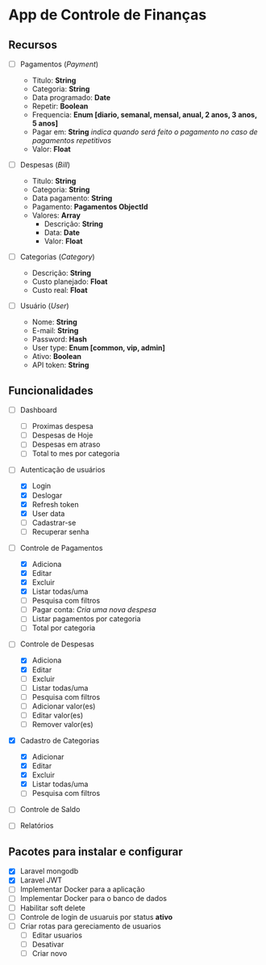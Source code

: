 # App de Controle de Finanças

## Recursos

- [ ] Pagamentos (*Payment*)
    * Titulo: **String**
    * Categoria: **String**
    * Data programado: **Date**
    * Repetir: **Boolean**
    * Frequencia: **Enum [diario, semanal, mensal, anual, 2 anos, 3 anos, 5 anos]**
    * Pagar em: **String** *indica quando será feito o pagamento no caso de pagamentos repetitivos*
    * Valor: **Float**

- [ ] Despesas (*Bill*)
    * Titulo: **String**
    * Categoria: **String**
    * Data pagamento: **String**
    * Pagamento: **Pagamentos ObjectId**
    * Valores: **Array**
        * Descrição: **String**
        * Data: **Date**
        * Valor: **Float**

- [ ] Categorias (*Category*)
    * Descrição: **String**
    * Custo planejado: **Float**
    * Custo real: **Float**

- [ ] Usuário (*User*)
    * Nome: **String**
    * E-mail: **String**
    * Password: **Hash**
    * User type: **Enum [common, vip, admin]**
    * Ativo: **Boolean**
    * API token: **String**


## Funcionalidades

- [ ] Dashboard
    - [ ] Proximas despesa
    - [ ] Despesas de Hoje
    - [ ] Despesas em atraso
    - [ ] Total to mes por categoria

- [ ] Autenticação de usuários
    - [X] Login
    - [X] Deslogar
    - [X] Refresh token
    - [X] User data
    - [ ] Cadastrar-se
    - [ ] Recuperar senha

- [ ] Controle de Pagamentos
    - [X] Adiciona
    - [X] Editar
    - [X] Excluir
    - [X] Listar todas/uma
    - [ ] Pesquisa com filtros
    - [ ] Pagar conta: *Cria uma nova despesa*
    - [ ] Listar pagamentos por categoria
    - [ ] Total por categoria

- [ ] Controle de Despesas
    - [X] Adiciona
    - [X] Editar
    - [ ] Excluir
    - [ ] Listar todas/uma
    - [ ] Pesquisa com filtros
    - [ ] Adicionar valor(es)
    - [ ] Editar valor(es)
    - [ ] Remover valor(es)

- [X] Cadastro de Categorias
    - [X] Adicionar
    - [X] Editar
    - [X] Excluir
    - [X] Listar todas/uma
    - [ ] Pesquisa com filtros

- [ ] Controle de Saldo

- [ ] Relatórios


## Pacotes para instalar e configurar

- [X] Laravel mongodb
- [X] Laravel JWT
- [ ] Implementar Docker para a aplicação
- [ ] Implementar Docker para o banco de dados
- [ ] Habilitar soft delete
- [ ] Controle de login de usuaruis por status **ativo**
- [ ] Criar rotas para gereciamento de usuarios
    - [ ] Editar usuarios
    - [ ] Desativar
    - [ ] Criar novo